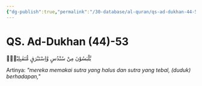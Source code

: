 ```yaml
---
{"dg-publish":true,"permalink":"/30-database/al-quran/qs-ad-dukhan-44-53/"}
---
```



# QS. Ad-Dukhan (44)-53
يَّلْبَسُوْنَ مِنْ سُنْدُسٍ وَّاِسْتَبْرَقٍ مُّتَقٰبِلِيْنَۚ

Artinya: *"mereka memakai sutra yang halus dan sutra yang tebal, (duduk) berhadapan,"*

